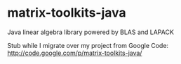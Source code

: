matrix-toolkits-java
====================

Java linear algebra library powered by BLAS and LAPACK

Stub while I migrate over my project from Google Code: http://code.google.com/p/matrix-toolkits-java/
